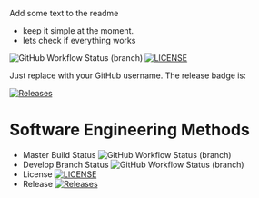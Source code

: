 Add some text to the readme 
- keep it simple at the moment.
- lets check if everything works

![GitHub Workflow Status (branch)](https://img.shields.io/github/actions/workflow/status/kendailherbertedu-art/sem/main.yml?branch=master)
[![LICENSE](https://img.shields.io/github/license/kendailherbertedu-art/sem.svg?style=flat-square)](https://github.com/kendailherbertedu-art/sem/blob/master/LICENSE)

Just replace <github-username> with your GitHub username. The release badge is:

[![Releases](https://img.shields.io/github/release/kendailherbertedu-art/sem/all.svg?style=flat-square)](https://github.com/kendailherbertedu-art/sem/releases)



# Software Engineering Methods
* Master Build Status ![GitHub Workflow Status (branch)](https://img.shields.io/github/actions/workflow/status/kendailherbertedu-art/sem/main.yml?branch=master)
* Develop Branch Status ![GitHub Workflow Status (branch)](https://img.shields.io/github/actions/workflow/status/kendailherbertedu-art/sem/main.yml?branch=develop)
* License [![LICENSE](https://img.shields.io/github/license/kendailherbertedu-art/sem.svg?style=flat-square)](https://github.com/kendailherbertedu-art/sem/blob/master/LICENSE)
* Release [![Releases](https://img.shields.io/github/release/kendailherbertedu-art/sem/all.svg?style=flat-square)](https://github.com/kendailherbertedu-art/sem/releases)